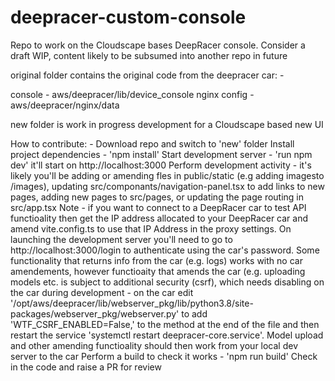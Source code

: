 # deepracer-custom-console
Repo to work on the Cloudscape bases DeepRacer console.  Consider a draft WIP, content likely to be subsumed into another repo in future

original folder contains the original code from the deepracer car: -

console - aws/deepracer/lib/device_console
nginx config - aws/deepracer/nginx/data

new folder is work in progress development for a Cloudscape based new UI

How to contribute: -
Download repo and switch to 'new' folder
Install project dependencies - 'npm install'
Start development server - 'run npm dev' it'll start on http://localhost:3000
Perform development activity - it's likely you'll be adding or amending fles in public/static (e.g adding imagesto /images), updating src/componants/navigation-panel.tsx to add links to new pages, adding new pages to src/pages, or updating the page routing in src/app.tsx
Note - if you want to connect to a DeepRacer car to test API functioality then get the IP address allocated to your DeepRacer car and amend vite.config.ts to use that IP Address in the proxy settings.  On launching the development server you'll need to go to http://localhost:3000/login to authenticate using the car's password.  Some functionality that returns info from the car (e.g. logs) works with no car amendements, however functioaity that amends the car (e.g. uploading models etc. is subject to additional security (csrf), which needs disabling on the car during development - on the car edit '/opt/aws/deepracer/lib/webserver_pkg/lib/python3.8/site-packages/webserver_pkg/webserver.py' to add 'WTF_CSRF_ENABLED=False,' to the method at the end of the file and then restart the service 'systemctl restart deepracer-core.service'.  Model upload and other amending functioality should then work from your local dev server to the car
Perform a build to check it works - 'npm run build'
Check in the code and raise a PR for review
